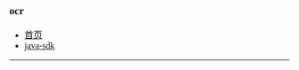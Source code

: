 <font face="Simsun" size=3>

### ocr

- [首页](https://console.bce.baidu.com/ai/?fromai=1#/ai/ocr/app/detail~appId=1384361)
- [java-sdk](https://ai.baidu.com/ai-doc/OCR/Ikibizxql)

---

~~~

~~~

</font>